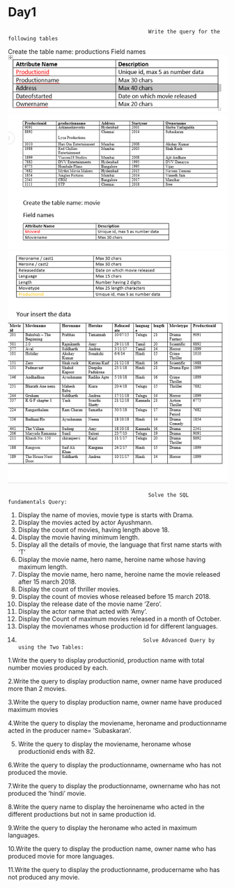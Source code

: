 # Day1

                                                 Write the query for the following tables
Create the table name: productions
Field names
![alt text](https://github.com/vishalroshanJ/SQL-ACTIVITIES/blob/main/DAY1/table1.PNG)
![alt text](https://github.com/vishalroshanJ/SQL-ACTIVITIES/blob/main/DAY1/table2.PNG)
![alt text](https://github.com/vishalroshanJ/SQL-ACTIVITIES/blob/main/DAY1/image.png)

                                                 Solve the SQL fundamentals Query:
                                                 
1.	Display the name of movies, movie type is starts with Drama.
2.	Display the movies acted by actor Ayushmann.
3.	Display the count of movies, having length above 18.
4.	Display the movie having minimum length.
5.	Display all the details of movie, the language that first name starts with ‘T’
6.	Display the movie name, hero name, heroine name whose having maximum length.
7.	Display the movie name, hero name, heroine name the movie released after 15 march 2018.
8.	Display the count of thriller movies.
9.	Display the count of movies whose released before 15 march 2018.
10.	 Display the release date of the movie name ‘Zero’.
11.	Display the actor name that acted with ‘Amy’.
12.	Display the Count of maximum movies released in a month of October.
13.	Display the movienames whose production id for different languages.
14.	
                                                Solve Advanced Query by using the Two Tables:
                                                
1.Write the query to display productionid, production name with total number movies produced by each.

2.Write the query to display production name, owner name have produced more than 2 movies.

3.Write the query to display production name, owner name have produced maximum movies

4.Write the query to display the moviename, heroname and productionname acted in the producer name= ’Subaskaran’.

5. Write the query to display the moviename, heroname whose productionid ends with 82.

6.Write the query to display the productionname, ownername who has not produced the movie.

7.Write the query to display the productionname, ownername who has not produced the ‘hindi’ movie.


8.Write the query name to display the heroinename who acted in the different productions but not in same production id.


9.Write the query to display the heroname who acted in maximum languages.

10.Write the query to display the production name, owner name who has produced movie for more languages.

11.Write the query to display the productionname, producername who has not produced any movie.






